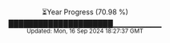 <p align="center">
⏳Year Progress (70.98 %) <br>
█████████████████████▁▁▁▁▁▁▁▁▁ <br>
<sub>Updated: Mon, 16 Sep 2024 18:27:37 GMT</sub>
</p>

